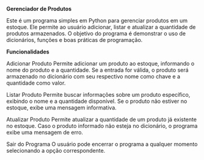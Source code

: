 <strong>Gerenciador de Produtos</strong>

Este é um programa simples em Python para gerenciar produtos em um estoque. Ele permite ao usuário adicionar, listar e atualizar a quantidade de produtos armazenados. O objetivo do programa é demonstrar o uso de dicionários, funções e boas práticas de programação.

<strong>Funcionalidades</strong>

Adicionar Produto
Permite adicionar um produto ao estoque, informando o nome do produto e a quantidade. Se a entrada for válida, o produto será armazenado no dicionário com seu respectivo nome como chave e a quantidade como valor.

Listar Produto
Permite buscar informações sobre um produto específico, exibindo o nome e a quantidade disponível. Se o produto não estiver no estoque, exibe uma mensagem informativa.

Atualizar Produto
Permite atualizar a quantidade de um produto já existente no estoque. Caso o produto informado não esteja no dicionário, o programa exibe uma mensagem de erro.

Sair do Programa
O usuário pode encerrar o programa a qualquer momento selecionando a opção correspondente.
